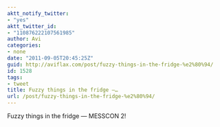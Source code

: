 ```yaml
---
aktt_notify_twitter:
- "yes"
aktt_twitter_id:
- "110876222107561985"
author: Avi
categories:
- none
date: "2011-09-05T20:45:25Z"
guid: http://aviflax.com/post/fuzzy-things-in-the-fridge-%e2%80%94/
id: 1528
tags:
- tweet
title: Fuzzy things in the fridge —…
url: /post/fuzzy-things-in-the-fridge-%e2%80%94/
---
```

Fuzzy things in the fridge — MESSCON 2!